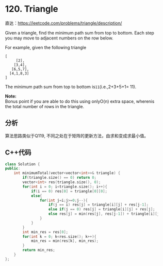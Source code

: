 # 120. Triangle

直达：https://leetcode.com/problems/triangle/description/

Given a triangle, find the minimum path sum from top to bottom. Each step you may move to adjacent numbers on the row below.

For example, given the following triangle  


```
[    
     [2],
    [3,4],
   [6,5,7],
  [4,1,8,3]
]
```

The minimum path sum from top to bottom is`11`\(i.e.,2+3+5+1= 11\).

**Note:**  
Bonus point if you are able to do this using onlyO\(n\) extra space, wherenis the total number of rows in the triangle.

## 分析

算法思路类似于Q119, 不同之处在于矩阵的更新方法，由求和变成求最小值。

## C++代码

```cpp
class Solution {
public:
    int minimumTotal(vector<vector<int>>& triangle) {
        if(triangle.size() == 0) return 0;
        vector<int> res(triangle.size(), 0);
        for(int i = 0; i<triangle.size(); i++){
            if(i == 0) res[0] = triangle[0][0];
            else{
                for(int j=i;j>=0;j--){
                    if(j == i) res[j] = triangle[i][j] + res[j-1];
                    else if(j == 0) res[j] = triangle[i][j] + res[j];
                    else res[j] = min(res[j], res[j-1]) + triangle[i][j];
                }
            }
        }
        int min_res = res[0];
        for(int k = 0; k<res.size(); k++){
            min_res = min(res[k], min_res);
        }
        return min_res;
    }
};
```



